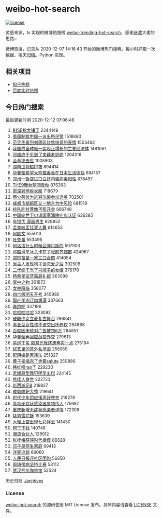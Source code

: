 # weibo-hot-search

[![license](https://img.shields.io/github/license/Arrackisarookie/weibo-hot-search)](https://github.com/Arrackisarookie/weibo-hot-search/blob/master/LICENSE)

灵感来源，ts 实现的微博热搜榜 [weibo-trending-hot-search](https://github.com/justjavac/weibo-trending-hot-search)，感谢[迷渡](https://github.com/justjavac)大佬的思路~

微博热搜，记录从 2020-12-07 14:16:43 开始的微博热门搜索。每小时抓取一次数据，按天[归档](./archives)。Python 实现。

## 相关项目
+ [知乎热榜](https://github.com/Arrackisarookie/zhihu-top-search)
+ [百度实时热搜](https://github.com/Arrackisarookie/baidu-hot-search)

## 今日热门搜索

<!-- Rank Begin -->

最后更新时间 2020-12-12 07:06:46

1. [R1SE抡大锤了](https://s.weibo.com/weibo?q=%23R1SE%E6%8A%A1%E5%A4%A7%E9%94%A4%E4%BA%86%23&Refer=top) 2344149
1. [美国制裁中国一派出所民警](https://s.weibo.com/weibo?q=%23%E7%BE%8E%E5%9B%BD%E5%88%B6%E8%A3%81%E4%B8%AD%E5%9B%BD%E4%B8%80%E6%B4%BE%E5%87%BA%E6%89%80%E6%B0%91%E8%AD%A6%23&Refer=top) 1518890
1. [范丞丞看到刘雨昕烧焦排骨的表情](https://s.weibo.com/weibo?q=%E8%8C%83%E4%B8%9E%E4%B8%9E%E7%9C%8B%E5%88%B0%E5%88%98%E9%9B%A8%E6%98%95%E7%83%A7%E7%84%A6%E6%8E%92%E9%AA%A8%E7%9A%84%E8%A1%A8%E6%83%85&Refer=top) 1503462
1. [我国成全球唯一实现正增长的主要经济体](https://s.weibo.com/weibo?q=%23%E6%88%91%E5%9B%BD%E6%88%90%E5%85%A8%E7%90%83%E5%94%AF%E4%B8%80%E5%AE%9E%E7%8E%B0%E6%AD%A3%E5%A2%9E%E9%95%BF%E7%9A%84%E4%B8%BB%E8%A6%81%E7%BB%8F%E6%B5%8E%E4%BD%93%23&Refer=top) 1481061
1. [邓超终于见到了卖藕老奶奶](https://s.weibo.com/weibo?q=%23%E9%82%93%E8%B6%85%E7%BB%88%E4%BA%8E%E8%A7%81%E5%88%B0%E4%BA%86%E5%8D%96%E8%97%95%E8%80%81%E5%A5%B6%E5%A5%B6%23&Refer=top) 1204316
1. [金基德去世](https://s.weibo.com/weibo?q=%23%E9%87%91%E5%9F%BA%E5%BE%B7%E5%8E%BB%E4%B8%96%23&Refer=top) 1008903
1. [湖南卫视超拼夜](https://s.weibo.com/weibo?q=%E6%B9%96%E5%8D%97%E5%8D%AB%E8%A7%86%E8%B6%85%E6%8B%BC%E5%A4%9C&Refer=top) 894414
1. [华春莹希望大熊猫香香在日本生活愉快](https://s.weibo.com/weibo?q=%23%E5%8D%8E%E6%98%A5%E8%8E%B9%E5%B8%8C%E6%9C%9B%E5%A4%A7%E7%86%8A%E7%8C%AB%E9%A6%99%E9%A6%99%E5%9C%A8%E6%97%A5%E6%9C%AC%E7%94%9F%E6%B4%BB%E6%84%89%E5%BF%AB%23&Refer=top) 884157
1. [郑州一饭店进口白虾包装病毒阳性](https://s.weibo.com/weibo?q=%23%E9%83%91%E5%B7%9E%E4%B8%80%E9%A5%AD%E5%BA%97%E8%BF%9B%E5%8F%A3%E7%99%BD%E8%99%BE%E5%8C%85%E8%A3%85%E7%97%85%E6%AF%92%E9%98%B3%E6%80%A7%23&Refer=top) 878497
1. [THE9舞台梦回青你](https://s.weibo.com/weibo?q=%23THE9%E8%88%9E%E5%8F%B0%E6%A2%A6%E5%9B%9E%E9%9D%92%E4%BD%A0%23&Refer=top) 876363
1. [周深转场脱衣服](https://s.weibo.com/weibo?q=%23%E5%91%A8%E6%B7%B1%E8%BD%AC%E5%9C%BA%E8%84%B1%E8%A1%A3%E6%9C%8D%23&Refer=top) 718679
1. [蔡少芬曾为逃避洗碗参加选美](https://s.weibo.com/weibo?q=%23%E8%94%A1%E5%B0%91%E8%8A%AC%E6%9B%BE%E4%B8%BA%E9%80%83%E9%81%BF%E6%B4%97%E7%A2%97%E5%8F%82%E5%8A%A0%E9%80%89%E7%BE%8E%23&Refer=top) 702501
1. [成都市郫都区又一地升为中风险](https://s.weibo.com/weibo?q=%23%E6%88%90%E9%83%BD%E5%B8%82%E9%83%AB%E9%83%BD%E5%8C%BA%E5%8F%88%E4%B8%80%E5%9C%B0%E5%8D%87%E4%B8%BA%E4%B8%AD%E9%A3%8E%E9%99%A9%23&Refer=top) 681518
1. [排队削甘蔗像丐帮开会](https://s.weibo.com/weibo?q=%23%E6%8E%92%E9%98%9F%E5%89%8A%E7%94%98%E8%94%97%E5%83%8F%E4%B8%90%E5%B8%AE%E5%BC%80%E4%BC%9A%23&Refer=top) 666748
1. [中国向世卫申请国家消除疟疾认证](https://s.weibo.com/weibo?q=%23%E4%B8%AD%E5%9B%BD%E5%90%91%E4%B8%96%E5%8D%AB%E7%94%B3%E8%AF%B7%E5%9B%BD%E5%AE%B6%E6%B6%88%E9%99%A4%E7%96%9F%E7%96%BE%E8%AE%A4%E8%AF%81%23&Refer=top) 636285
1. [车银优 漫画男主](https://s.weibo.com/weibo?q=%E8%BD%A6%E9%93%B6%E4%BC%98%20%E6%BC%AB%E7%94%BB%E7%94%B7%E4%B8%BB&Refer=top) 628852
1. [孟美岐孟佳双人舞](https://s.weibo.com/weibo?q=%23%E5%AD%9F%E7%BE%8E%E5%B2%90%E5%AD%9F%E4%BD%B3%E5%8F%8C%E4%BA%BA%E8%88%9E%23&Refer=top) 614653
1. [何凯文](https://s.weibo.com/weibo?q=%E4%BD%95%E5%87%AF%E6%96%87&Refer=top) 555013
1. [吐鲁番](https://s.weibo.com/weibo?q=%E5%90%90%E9%B2%81%E7%95%AA&Refer=top) 553495
1. [何洛洛什么时候会弹贝斯的](https://s.weibo.com/weibo?q=%23%E4%BD%95%E6%B4%9B%E6%B4%9B%E4%BB%80%E4%B9%88%E6%97%B6%E5%80%99%E4%BC%9A%E5%BC%B9%E8%B4%9D%E6%96%AF%E7%9A%84%23&Refer=top) 507903
1. [邓超滑旱冰头卡在了张颜齐裆部](https://s.weibo.com/weibo?q=%23%E9%82%93%E8%B6%85%E6%BB%91%E6%97%B1%E5%86%B0%E5%A4%B4%E5%8D%A1%E5%9C%A8%E4%BA%86%E5%BC%A0%E9%A2%9C%E9%BD%90%E8%A3%86%E9%83%A8%23&Refer=top) 424967
1. [郑恺苗苗一家三口合照](https://s.weibo.com/weibo?q=%23%E9%83%91%E6%81%BA%E8%8B%97%E8%8B%97%E4%B8%80%E5%AE%B6%E4%B8%89%E5%8F%A3%E5%90%88%E7%85%A7%23&Refer=top) 414054
1. [当主人发现狗子谈恋爱之后](https://s.weibo.com/weibo?q=%23%E5%BD%93%E4%B8%BB%E4%BA%BA%E5%8F%91%E7%8E%B0%E7%8B%97%E5%AD%90%E8%B0%88%E6%81%8B%E7%88%B1%E4%B9%8B%E5%90%8E%23&Refer=top) 392506
1. [二代终于当了刁顺子的女婿](https://s.weibo.com/weibo?q=%23%E4%BA%8C%E4%BB%A3%E7%BB%88%E4%BA%8E%E5%BD%93%E4%BA%86%E5%88%81%E9%A1%BA%E5%AD%90%E7%9A%84%E5%A5%B3%E5%A9%BF%23&Refer=top) 379170
1. [杨紫星空蓝露肩礼裙](https://s.weibo.com/weibo?q=%23%E6%9D%A8%E7%B4%AB%E6%98%9F%E7%A9%BA%E8%93%9D%E9%9C%B2%E8%82%A9%E7%A4%BC%E8%A3%99%23&Refer=top) 363098
1. [掌中之物](https://s.weibo.com/weibo?q=%E6%8E%8C%E4%B8%AD%E4%B9%8B%E7%89%A9&Refer=top) 361873
1. [女神降临](https://s.weibo.com/weibo?q=%E5%A5%B3%E7%A5%9E%E9%99%8D%E4%B8%B4&Refer=top) 358077
1. [四六级明天开考](https://s.weibo.com/weibo?q=%23%E5%9B%9B%E5%85%AD%E7%BA%A7%E6%98%8E%E5%A4%A9%E5%BC%80%E8%80%83%23&Refer=top) 345992
1. [国产羊肉订单爆满](https://s.weibo.com/weibo?q=%23%E5%9B%BD%E4%BA%A7%E7%BE%8A%E8%82%89%E8%AE%A2%E5%8D%95%E7%88%86%E6%BB%A1%23&Refer=top) 337663
1. [奔跑吧](https://s.weibo.com/weibo?q=%E5%A5%94%E8%B7%91%E5%90%A7&Refer=top) 337196
1. [哈哈哈哈哈](https://s.weibo.com/weibo?q=%E5%93%88%E5%93%88%E5%93%88%E5%93%88%E5%93%88&Refer=top) 323092
1. [硬糖少女立麦复古舞台](https://s.weibo.com/weibo?q=%23%E7%A1%AC%E7%B3%96%E5%B0%91%E5%A5%B3%E7%AB%8B%E9%BA%A6%E5%A4%8D%E5%8F%A4%E8%88%9E%E5%8F%B0%23&Refer=top) 296841
1. [事业型女性该不该交出抚养权](https://s.weibo.com/weibo?q=%23%E4%BA%8B%E4%B8%9A%E5%9E%8B%E5%A5%B3%E6%80%A7%E8%AF%A5%E4%B8%8D%E8%AF%A5%E4%BA%A4%E5%87%BA%E6%8A%9A%E5%85%BB%E6%9D%83%23&Refer=top) 294868
1. [百度因未核对广告被罚6万](https://s.weibo.com/weibo?q=%23%E7%99%BE%E5%BA%A6%E5%9B%A0%E6%9C%AA%E6%A0%B8%E5%AF%B9%E5%B9%BF%E5%91%8A%E8%A2%AB%E7%BD%9A6%E4%B8%87%23&Refer=top) 284851
1. [华春莹再回应战狼外交](https://s.weibo.com/weibo?q=%23%E5%8D%8E%E6%98%A5%E8%8E%B9%E5%86%8D%E5%9B%9E%E5%BA%94%E6%88%98%E7%8B%BC%E5%A4%96%E4%BA%A4%23&Refer=top) 279613
1. [易烊千玺 扇耳光我还想再实一点](https://s.weibo.com/weibo?q=%E6%98%93%E7%83%8A%E5%8D%83%E7%8E%BA%20%E6%89%87%E8%80%B3%E5%85%89%E6%88%91%E8%BF%98%E6%83%B3%E5%86%8D%E5%AE%9E%E4%B8%80%E7%82%B9&Refer=top) 275194
1. [综艺里的意外名场面](https://s.weibo.com/weibo?q=%E7%BB%BC%E8%89%BA%E9%87%8C%E7%9A%84%E6%84%8F%E5%A4%96%E5%90%8D%E5%9C%BA%E9%9D%A2&Refer=top) 258059
1. [配阴婚是否违法](https://s.weibo.com/weibo?q=%23%E9%85%8D%E9%98%B4%E5%A9%9A%E6%98%AF%E5%90%A6%E8%BF%9D%E6%B3%95%23&Refer=top) 251327
1. [黄子韬唱完了也要salute](https://s.weibo.com/weibo?q=%23%E9%BB%84%E5%AD%90%E9%9F%AC%E5%94%B1%E5%AE%8C%E4%BA%86%E4%B9%9F%E8%A6%81salute%23&Refer=top) 250886
1. [韩红唱rap了](https://s.weibo.com/weibo?q=%23%E9%9F%A9%E7%BA%A2%E5%94%B1rap%E4%BA%86%23&Refer=top) 229230
1. [素媛原型罪犯明早出狱](https://s.weibo.com/weibo?q=%23%E7%B4%A0%E5%AA%9B%E5%8E%9F%E5%9E%8B%E7%BD%AA%E7%8A%AF%E6%98%8E%E6%97%A9%E5%87%BA%E7%8B%B1%23&Refer=top) 224145
1. [焦佳人身世](https://s.weibo.com/weibo?q=%23%E7%84%A6%E4%BD%B3%E4%BA%BA%E8%BA%AB%E4%B8%96%23&Refer=top) 222723
1. [新西游记8](https://s.weibo.com/weibo?q=%E6%96%B0%E8%A5%BF%E6%B8%B8%E8%AE%B08&Refer=top) 219827
1. [成毅脱靶大秀](https://s.weibo.com/weibo?q=%23%E6%88%90%E6%AF%85%E8%84%B1%E9%9D%B6%E5%A4%A7%E7%A7%80%23&Refer=top) 219641
1. [时代少年团应援声好整齐](https://s.weibo.com/weibo?q=%23%E6%97%B6%E4%BB%A3%E5%B0%91%E5%B9%B4%E5%9B%A2%E5%BA%94%E6%8F%B4%E5%A3%B0%E5%A5%BD%E6%95%B4%E9%BD%90%23&Refer=top) 219278
1. [青岛无症状感染者属物传人](https://s.weibo.com/weibo?q=%23%E9%9D%92%E5%B2%9B%E6%97%A0%E7%97%87%E7%8A%B6%E6%84%9F%E6%9F%93%E8%80%85%E5%B1%9E%E7%89%A9%E4%BC%A0%E4%BA%BA%23&Refer=top) 175687
1. [重庆新增无症状感染者详情](https://s.weibo.com/weibo?q=%23%E9%87%8D%E5%BA%86%E6%96%B0%E5%A2%9E%E6%97%A0%E7%97%87%E7%8A%B6%E6%84%9F%E6%9F%93%E8%80%85%E8%AF%A6%E6%83%85%23&Refer=top) 172306
1. [猛男雪花酥](https://s.weibo.com/weibo?q=%23%E7%8C%9B%E7%94%B7%E9%9B%AA%E8%8A%B1%E9%85%A5%23&Refer=top) 153639
1. [大理上空出现七彩祥云](https://s.weibo.com/weibo?q=%23%E5%A4%A7%E7%90%86%E4%B8%8A%E7%A9%BA%E5%87%BA%E7%8E%B0%E4%B8%83%E5%BD%A9%E7%A5%A5%E4%BA%91%23&Refer=top) 141430
1. [阿宁下线](https://s.weibo.com/weibo?q=%E9%98%BF%E5%AE%81%E4%B8%8B%E7%BA%BF&Refer=top) 140746
1. [潮流合伙人](https://s.weibo.com/weibo?q=%E6%BD%AE%E6%B5%81%E5%90%88%E4%BC%99%E4%BA%BA&Refer=top) 128912
1. [张桂梅获评时代楷模](https://s.weibo.com/weibo?q=%23%E5%BC%A0%E6%A1%82%E6%A2%85%E8%8E%B7%E8%AF%84%E6%97%B6%E4%BB%A3%E6%A5%B7%E6%A8%A1%23&Refer=top) 89828
1. [邓子昂原生家庭](https://s.weibo.com/weibo?q=%23%E9%82%93%E5%AD%90%E6%98%82%E5%8E%9F%E7%94%9F%E5%AE%B6%E5%BA%AD%23&Refer=top) 69413
1. [迷雾追踪](https://s.weibo.com/weibo?q=%E8%BF%B7%E9%9B%BE%E8%BF%BD%E8%B8%AA&Refer=top) 66060
1. [人民日报评社区团购](https://s.weibo.com/weibo?q=%23%E4%BA%BA%E6%B0%91%E6%97%A5%E6%8A%A5%E8%AF%84%E7%A4%BE%E5%8C%BA%E5%9B%A2%E8%B4%AD%23&Refer=top) 56850
1. [周琦带病坚持比赛](https://s.weibo.com/weibo?q=%E5%91%A8%E7%90%A6%E5%B8%A6%E7%97%85%E5%9D%9A%E6%8C%81%E6%AF%94%E8%B5%9B&Refer=top) 53112
1. [武汉熊爪咖啡馆](https://s.weibo.com/weibo?q=%E6%AD%A6%E6%B1%89%E7%86%8A%E7%88%AA%E5%92%96%E5%95%A1%E9%A6%86&Refer=top) 52524
<!-- Rank End -->

历史归档 [./archives](./archives)

### License

[weibo-hot-search](https://github.com/Arrackisarookie/weibo-hot-search) 的源码使用 MIT License 发布。具体内容请查看 [LICENSE](./LICENSE) 文件。

